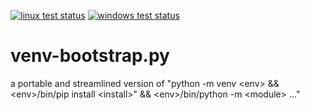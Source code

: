 [![linux test status](https://img.shields.io/travis/kshpytsya/venv-bootstrap-py.svg?label=Linux)](https://travis-ci.org/kshpytsya/venv-bootstrap.py) [![windows test status](https://img.shields.io/appveyor/ci/kshpytsya/venv-bootstrap-py.svg?label=Windows&logo=appveyor)](https://ci.appveyor.com/project/kshpytsya/venv-bootstrap-py)



# venv-bootstrap.py
a portable and streamlined version of "python -m venv \<env> && \<env>/bin/pip install \<install>" && \<env>/bin/python -m \<module> ..."
